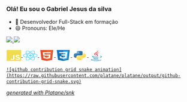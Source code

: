 ### Olá! Eu sou o Gabriel Jesus da silva 

- 🌱 Desenvolvedor Full-Stack em formação
- 😄 Pronouns: Ele/He

 <div>
  <a href="https://github.com/Gabrielgjs">
  <img height="150em" src="https://github-readme-stats.vercel.app/api?username=Gabrielgjs&show_icons=true&theme=tokyonight&include_all_commits=true&count_private=true"/>
  <img height="150em" src="https://github-readme-stats.vercel.app/api/top-langs/?username=Gabrielgjs&layout=compact&langs_count=7&theme=tokyonight"/>
</div>
  <div style="display: inline_block"><br>
  <img align="center" alt="Gabriel-Js" height="30" width="40" src="https://raw.githubusercontent.com/devicons/devicon/master/icons/javascript/javascript-plain.svg">
  <img align="center" alt="Gabriel-React" height="30" width="40" src="https://raw.githubusercontent.com/devicons/devicon/master/icons/react/react-original.svg">
  <img align="center" alt="Gabriel-HTML" height="30" width="40" src="https://raw.githubusercontent.com/devicons/devicon/master/icons/html5/html5-original.svg">
  <img align="center" alt="Gabriel-CSS" height="30" width="40" src="https://raw.githubusercontent.com/devicons/devicon/master/icons/css3/css3-original.svg">
  <img align="center" alt="Gabriel-Python" height="30" width="40" src="https://raw.githubusercontent.com/devicons/devicon/master/icons/python/python-original.svg">
  <img align="center" alt="Gabriel-Java" height="30" width="40" src="https://raw.githubusercontent.com/devicons/devicon/master/icons/java/java-original.svg"><br>
  
   
    ![github contribution grid snake animation](https://raw.githubusercontent.com/platane/platane/output/github-contribution-grid-snake.svg)

_generated with [Platane/snk](https://github.com/Platane/snk)_
   
 </div>

